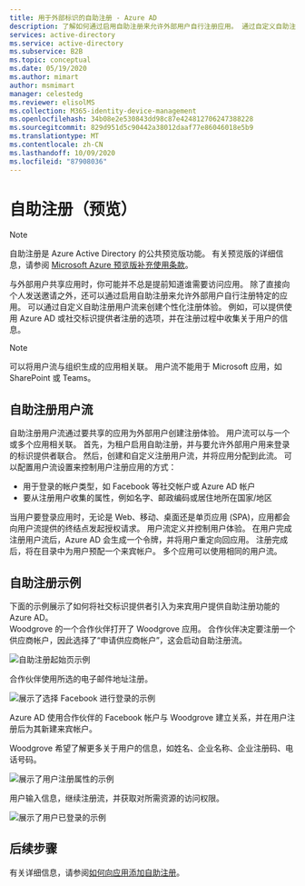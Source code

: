 ```yaml
---
title: 用于外部标识的自助注册 - Azure AD
description: 了解如何通过启用自助注册来允许外部用户自行注册应用。 通过自定义自助注册用户流来创建个性化注册体验。
services: active-directory
ms.service: active-directory
ms.subservice: B2B
ms.topic: conceptual
ms.date: 05/19/2020
ms.author: mimart
author: msmimart
manager: celestedg
ms.reviewer: elisolMS
ms.collection: M365-identity-device-management
ms.openlocfilehash: 34b08e2e530843dd98c87e424812706247388228
ms.sourcegitcommit: 829d951d5c90442a38012daaf77e86046018e5b9
ms.translationtype: MT
ms.contentlocale: zh-CN
ms.lasthandoff: 10/09/2020
ms.locfileid: "87908036"
---
```

# <a name="self-service-sign-up-preview"></a>自助注册（预览）

> [!NOTE]
> 自助注册是 Azure Active Directory 的公共预览版功能。 有关预览版的详细信息，请参阅 [Microsoft Azure 预览版补充使用条款](https://azure.microsoft.com/support/legal/preview-supplemental-terms/)。

与外部用户共享应用时，你可能并不总是提前知道谁需要访问应用。 除了直接向个人发送邀请之外，还可以通过启用自助注册来允许外部用户自行注册特定的应用。 可以通过自定义自助注册用户流来创建个性化注册体验。 例如，可以提供使用 Azure AD 或社交标识提供者注册的选项，并在注册过程中收集关于用户的信息。

> [!NOTE]
> 可以将用户流与组织生成的应用相关联。 用户流不能用于 Microsoft 应用，如 SharePoint 或 Teams。

## <a name="user-flow-for-self-service-sign-up"></a>自助注册用户流

自助注册用户流通过要共享的应用为外部用户创建注册体验。 用户流可以与一个或多个应用相关联。 首先，为租户启用自助注册，并与要允许外部用户用来登录的标识提供者联合。 然后，创建和自定义注册用户流，并将应用分配到此流。
可以配置用户流设置来控制用户注册应用的方式：

- 用于登录的帐户类型，如 Facebook 等社交帐户或 Azure AD 帐户
- 要从注册用户收集的属性，例如名字、邮政编码或居住地所在国家/地区

当用户要登录应用时，无论是 Web、移动、桌面还是单页应用 (SPA)，应用都会向用户流提供的终结点发起授权请求。 用户流定义并控制用户体验。 在用户完成注册用户流后，Azure AD 会生成一个令牌，并将用户重定向回应用。 注册完成后，将在目录中为用户预配一个来宾帐户。 多个应用可以使用相同的用户流。

## <a name="example-of-self-service-sign-up"></a>自助注册示例

下面的示例展示了如何将社交标识提供者引入为来宾用户提供自助注册功能的 Azure AD。  
Woodgrove 的一个合作伙伴打开了 Woodgrove 应用。 合作伙伴决定要注册一个供应商帐户，因此选择了“申请供应商帐户”，这会启动自助注册流。

![自助注册起始页示例](media/self-service-sign-up-overview/example-start-sign-up-flow.png)

合作伙伴使用所选的电子邮件地址注册。

![展示了选择 Facebook 进行登录的示例](media/self-service-sign-up-overview/example-sign-in-with-facebook.png)

Azure AD 使用合作伙伴的 Facebook 帐户与 Woodgrove 建立关系，并在用户注册后为其新建来宾帐户。

Woodgrove 希望了解更多关于用户的信息，如姓名、企业名称、企业注册码、电话号码。

![展示了用户注册属性的示例](media/self-service-sign-up-overview/example-enter-user-attributes.png)

用户输入信息，继续注册流，并获取对所需资源的访问权限。

![展示了用户已登录的示例](media/self-service-sign-up-overview/example-signed-in.png)

## <a name="next-steps"></a>后续步骤

 有关详细信息，请参阅[如何向应用添加自助注册](self-service-sign-up-user-flow.md)。